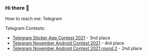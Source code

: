 ### Hi there 👋

How to reach me: Telegram

Telegram Contests:

+ [Telegram Sticker App Contest 2021](https://contest.com/sticker-app/entry2935) - 3nd place
+ [Telegram November Android Contest 2021](https://contest.com/android-nov2021/entry4010) - 4rd place
+ [Telegram November Android Contest 2021 round 2](https://contest.com/android-nov2021-r2/entry4051) - 2nd place
